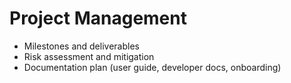 # Project Management

- Milestones and deliverables
- Risk assessment and mitigation
- Documentation plan (user guide, developer docs, onboarding)
